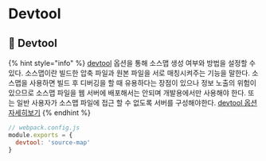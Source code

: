 # Devtool

## 🐇 Devtool

{% hint style="info" %}
[devtool](https://webpack.kr/configuration/devtool/) 옵션을 통해 소스맵 생성 여부와 방법을 설정할 수 있다. 소스맵이란 빌드한 압축 파일과 원본 파일을 서로 매칭시켜주는 기능을 말한다. 소스맵을 사용하면 빌드 후 디버깅을 할 때 유용하다는 장점이 있으나 정보 노출의 위험이 있으므로 소스맵 파일을 웹 서버에 배포해서는 안되며 개발용에서만 사용해야 한다. 또는 일반 사용자가 소스맵 파일에 접근 할 수 없도록 서버를 구성해야한다. [devtool 옵션 자세히보기](https://webpack.kr/configuration/devtool/)
{% endhint %}

```javascript
// webpack.config.js
module.exports = {
  devtool: 'source-map'
}
```
